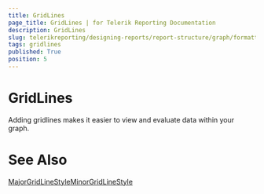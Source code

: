 ```yaml
---
title: GridLines
page_title: GridLines | for Telerik Reporting Documentation
description: GridLines
slug: telerikreporting/designing-reports/report-structure/graph/formatting-a-graph/gridlines
tags: gridlines
published: True
position: 5
---
```


# GridLines



Adding gridlines makes it easier to view and evaluate data within your graph.

# See Also
[MajorGridLineStyle](/reporting/api/Telerik.Reporting.GraphAxis#collapsible-Telerik_Reporting_GraphAxis_MajorGridLineStyle)[MinorGridLineStyle](/reporting/api/Telerik.Reporting.GraphAxis#collapsible-Telerik_Reporting_GraphAxis_MinorGridLineStyle)
